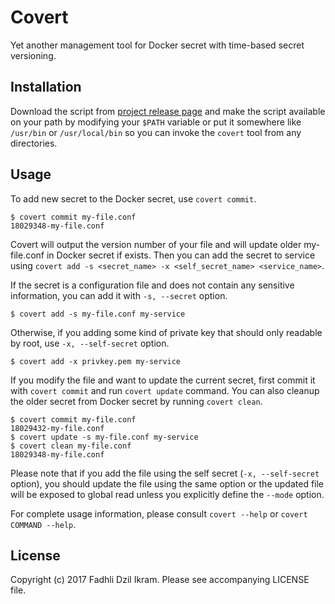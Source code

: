 Covert
=======

Yet another management tool for Docker secret with time-based secret versioning.

## Installation

Download the script from [project release page](https://github.com/withmandala/covert/releases)
and make the script available on your path by modifying your `$PATH` variable or
put it somewhere like `/usr/bin` or `/usr/local/bin` so you can invoke the
`covert` tool from any directories.

## Usage

To add new secret to the Docker secret, use `covert commit`.

```
$ covert commit my-file.conf
18029348-my-file.conf
```

Covert will output the version number of your file and will update older
my-file.conf in Docker secret if exists. Then you can add the secret to service
using `covert add -s <secret_name> -x <self_secret_name> <service_name>`.

If the secret is a configuration file and does not contain any sensitive
information, you can add it with `-s, --secret` option.

```
$ covert add -s my-file.conf my-service
```

Otherwise, if you adding some kind of private key that should only readable
by root, use `-x, --self-secret` option.

```
$ covert add -x privkey.pem my-service
```

If you modify the file and want to update the current secret, first commit it
with `covert commit` and run `covert update` command. You can also cleanup the
older secret from Docker secret by running `covert clean`.

```
$ covert commit my-file.conf
18029432-my-file.conf
$ covert update -s my-file.conf my-service
$ covert clean my-file.conf
18029348-my-file.conf
```

Please note that if you add the file using the self secret (`-x, --self-secret`
option), you should update the file using the same option or the updated file
will be exposed to global read unless you explicitly define the `--mode` option.

For complete usage information, please consult `covert --help` or `covert
COMMAND --help`.

## License

Copyright (c) 2017 Fadhli Dzil Ikram. Please see accompanying LICENSE file.

